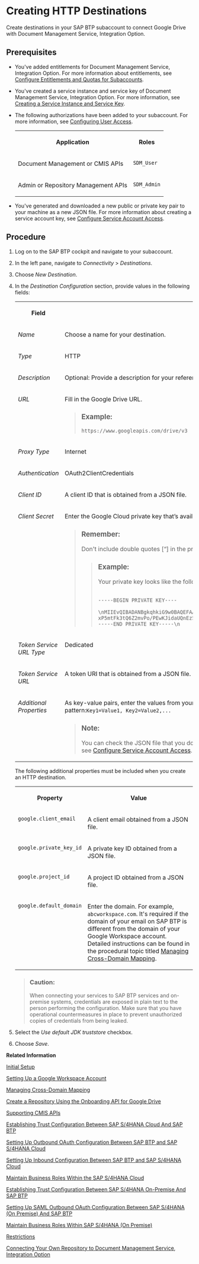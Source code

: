 <!-- loio2b04ac7ce43647b8a0cca2c28e1bef52 -->

# Creating HTTP Destinations

Create destinations in your SAP BTP subaccount to connect Google Drive with Document Management Service, Integration Option.



<a name="loio2b04ac7ce43647b8a0cca2c28e1bef52__prereq_a13_3qd_qtb"/>

## Prerequisites

-   You've added entitlements for Document Management Service, Integration Option. For more information about entitlements, see [Configure Entitlements and Quotas for Subaccounts](https://help.sap.com/viewer/65de2977205c403bbc107264b8eccf4b/Cloud/en-US/5ba357b4fa1e4de4b9fcc4ae771609da.html).

-   You've created a service instance and service key of Document Management Service, Integration Option. For more information, see [Creating a Service Instance and Service Key](integration-option-guide/creating-a-service-instance-and-service-key-fe7f1e5.md).

-   The following authorizations have been added to your subaccount. For more information, see [Configuring User Access](web-app-guide/configuring-user-access-66e4071.md).


    <table>
    <tr>
    <th valign="top">

    Application
    
    </th>
    <th valign="top">

    Roles
    
    </th>
    </tr>
    <tr>
    <td valign="top">
    
    Document Management or CMIS APIs
    
    </td>
    <td valign="top">
    
    `SDM_User`
    
    </td>
    </tr>
    <tr>
    <td valign="top">
    
    Admin or Repository Management APIs
    
    </td>
    <td valign="top">
    
    `SDM_Admin`
    
    </td>
    </tr>
    </table>
    
-   You've generated and downloaded a new public or private key pair to your machine as a new JSON file. For more information about creating a service account key, see [Configure Service Account Access](configure-service-account-access-9774430.md).




## Procedure

1.  Log on to the SAP BTP cockpit and navigate to your subaccount.

2.  In the left pane, navigate to *Connectivity* \> *Destinations*.

3.  Choose *New Destination*.

4.  In the *Destination Configuration* section, provide values in the following fields:


    <table>
    <tr>
    <th valign="top">

    Field
    
    </th>
    <th valign="top">

    Description
    
    </th>
    </tr>
    <tr>
    <td valign="top">
    
    *Name*
    
    </td>
    <td valign="top">
    
    Choose a name for your destination.
    
    </td>
    </tr>
    <tr>
    <td valign="top">
    
    *Type*
    
    </td>
    <td valign="top">
    
    HTTP
    
    </td>
    </tr>
    <tr>
    <td valign="top">
    
    *Description*
    
    </td>
    <td valign="top">
    
    Optional: Provide a description for your reference
    
    </td>
    </tr>
    <tr>
    <td valign="top">
    
    *URL*
    
    </td>
    <td valign="top">
    
    Fill in the Google Drive URL.

    > ### Example:  
    > `https://www.googleapis.com/drive/v3`


    
    </td>
    </tr>
    <tr>
    <td valign="top">
    
    *Proxy Type*
    
    </td>
    <td valign="top">
    
    Internet
    
    </td>
    </tr>
    <tr>
    <td valign="top">
    
    *Authentication*
    
    </td>
    <td valign="top">
    
    OAuth2ClientCredentials
    
    </td>
    </tr>
    <tr>
    <td valign="top">
    
    *Client ID*
    
    </td>
    <td valign="top">
    
    A client ID that is obtained from a JSON file.
    
    </td>
    </tr>
    <tr>
    <td valign="top">
    
    *Client Secret*
    
    </td>
    <td valign="top">
    
    Enter the Google Cloud private key that’s available in the JSON file.

    > ### Remember:  
    > Don't include double quotes [“\] in the private key. Make sure to copy the key without it.
    > 
    > > ### Example:  
    > > Your private key looks like the following:
    > > 
    > > ```
    > > 
    > > -----BEGIN PRIVATE KEY----
    > > 
    > > \nMIIEvQIBADANBgkqhkiG9w0BAQEFAASCBKcwggSjAgEAAoIBAQCfp4PTx3ezoyXT\n
    > > xP5mtFk3tQ6Z2mvPo/PEwKJidaUQnEz5kQqZynGb1OZX9Kd7JJb6l0zjb5S2NJ/O\n/Fg+55Xlb5y\nMy+kxM+EHmthpHoBDEZQEnM=\n
    > > -----END PRIVATE KEY-----\n
    > > ```


    
    </td>
    </tr>
    <tr>
    <td valign="top">
    
    *Token Service URL Type*
    
    </td>
    <td valign="top">
    
    Dedicated
    
    </td>
    </tr>
    <tr>
    <td valign="top">
    
    *Token Service URL*
    
    </td>
    <td valign="top">
    
    A token URI that is obtained from a JSON file.
    
    </td>
    </tr>
    <tr>
    <td valign="top">
    
    *Additional Properties*
    
    </td>
    <td valign="top">
    
    As key-value pairs, enter the values from your service account JSON file with the prefix "google." in the keys followed by the pattern:`Key1=Value1, Key2=Value2,...`

    > ### Note:  
    > You can check the JSON file that you downloaded when you created the service account access. For more information, see [Configure Service Account Access](configure-service-account-access-9774430.md).


    
    </td>
    </tr>
    </table>
    
    The following additional properties must be included when you create an HTTP destination.


    <table>
    <tr>
    <th valign="top">

    Property
    
    </th>
    <th valign="top">

    Value
    
    </th>
    </tr>
    <tr>
    <td valign="top">
    
    `google.client_email`
    
    </td>
    <td valign="top">
    
    A client email obtained from a JSON file.
    
    </td>
    </tr>
    <tr>
    <td valign="top">
    
    `google.private_key_id`
    
    </td>
    <td valign="top">
    
    A private key ID obtained from a JSON file.
    
    </td>
    </tr>
    <tr>
    <td valign="top">
    
    `google.project_id`
    
    </td>
    <td valign="top">
    
    A project ID obtained from a JSON file.
    
    </td>
    </tr>
    <tr>
    <td valign="top">
    
    `google.default_domain`
    
    </td>
    <td valign="top">
    
    Enter the domain. For example, `abcworkspace.com`. It's required if the domain of your email on SAP BTP is different from the domain of your Google Workspace account. Detailed instructions can be found in the procedural topic titled [Managing Cross-Domain Mapping](managing-cross-domain-mapping-96d2d97.md).
    
    </td>
    </tr>
    </table>
    
    > ### Caution:  
    > When connecting your services to SAP BTP services and on-premise systems, credentials are exposed in plain text to the person performing the configuration. Make sure that you have operational countermeasures in place to prevent unauthorized copies of credentials from being leaked.

5.  Select the *Use default JDK truststore* checkbox.

6.  Choose *Save*.


**Related Information**  


[Initial Setup](initial-setup-ef91284.md "Before you get started in Document Management Service, Integration Option your SAP BTP account administrator must subscribe to your SAP BTP subaccount to the Document Management Service, Integration Option by performing some preparatory steps.")

[Setting Up a Google Workspace Account](setting-up-a-google-workspace-account-9670f69.md "Create your Google Workspace Account to connect to Document Management Service, Integration Option.")

[Managing Cross-Domain Mapping](managing-cross-domain-mapping-96d2d97.md "Manage cross-domain mapping if your domain is different from the Google Workspace domain.")

[Create a Repository Using the Onboarding API for Google Drive](create-a-repository-using-the-onboarding-api-for-google-drive-90faa8c.md "Create your repository to Document Management Service, Integration Option as it's required for establishing a connection with Google Drive.")

[Supporting CMIS APIs](supporting-cmis-apis-4288da6.md "Following is a list of all supported CMIS (Content Management Interoperability Services) REST APIs.")

[Establishing Trust Configuration Between SAP S/4HANA Cloud And SAP BTP](establishing-trust-configuration-between-sap-s-4hana-cloud-and-sap-btp-66f91a9.md "To establish SAML trust to the identity providers generated in the SAP S/4HANA Cloud, import the SAML identity provider metadata to the Cloud Foundry account.")

[Setting Up Outbound OAuth Configuration Between SAP BTP and SAP S/4HANA Cloud](setting-up-outbound-oauth-configuration-between-sap-btp-and-sap-s-4hana-cloud-26f9c07.md "Configure SAML Outbound OAuth configuration between SAP BTP and SAP S/4HANA Cloud.")

[Setting Up Inbound Configuration Between SAP BTP and SAP S/4HANA Cloud](setting-up-inbound-configuration-between-sap-btp-and-sap-s-4hana-cloud-5aa38f2.md "Configure Inbound configuration between SAP BTP and SAP S/4HANA Cloud.")

[Maintain Business Roles Within the SAP S/4HANA Cloud](maintain-business-roles-within-the-sap-s-4hana-cloud-091973b.md "Create and maintain business roles based on the selected business catalogs.")

[Establishing Trust Configuration Between SAP S/4HANA On-Premise And SAP BTP](establishing-trust-configuration-between-sap-s-4hana-on-premise-and-sap-btp-f64dcdb.md "To establish SAML trust to the identity providers generated in the SAP S/4HANA On-Premise, import the SAML identity provider metadata to the SAP BTP account.")

[Setting Up SAML Outbound OAuth Configuration Between SAP S/4HANA \(On Premise\) And SAP BTP](setting-up-saml-outbound-oauth-configuration-between-sap-s-4hana-on-premise-and-sap-btp-699a106.md "Configure SAML Outbound OAuth configuration between SAP S/4HANA (on premise) and SAP BTP.")

[Maintain Business Roles Within SAP S/4HANA \(On Premise\)](maintain-business-roles-within-sap-s-4hana-on-premise-d1999cf.md "You can define authorizations for your custom business roles in SAP S/4HANA (On Premise).")

[Restrictions](restrictions-ed62ee4.md "The following is a list of various restrictions provided by Google Drive APIs to support Google Workspace Integration.")

[Connecting Your Own Repository to Document Management Service, Integration Option](integration-option-guide/connecting-your-own-repository-to-document-management-service-integration-option-21bd278.md "Connect your choice of CMIS-compliant, on-premise, or cloud repository to Document Management Service, Integration Option using REST APIs.")

